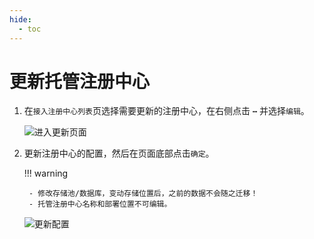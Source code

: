 ```yaml
---
hide:
  - toc
---
```


# 更新托管注册中心

1. 在`接入注册中心列表`页选择需要更新的注册中心，在右侧点击 **`⋯`** 并选择`编辑`。

    ![进入更新页面](https://community-github.cn-sh2.ufileos.com/daocloud-docs-images/docs/skoala/registry/managed/registry-lcm/imgs/update01.png)

2. 更新注册中心的配置，然后在页面底部点击`确定`。

    !!! warning

        - 修改存储池/数据库，变动存储位置后，之前的数据不会随之迁移！
        - 托管注册中心名称和部署位置不可编辑。

    ![更新配置](https://community-github.cn-sh2.ufileos.com/daocloud-docs-images/docs/skoala/registry/managed/registry-lcm/imgs/update02.png)
